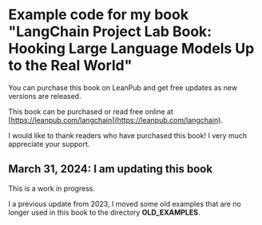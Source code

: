 # Example code for my book "LangChain Project Lab Book: Hooking Large Language Models Up to the Real World"

You can purchase this book on LeanPub and get free updates as new versions are released.

This book can be purchased or read free online at [https://leanpub.com/langchain](https://leanpub.com/langchain).

I would like to thank readers who have purchased this book! I very much appreciate your support.

## March 31, 2024: I am updating this book

This is a work in progress.

I a previous update from 2023, I moved some old examples that are no longer used in this book to the directory **OLD_EXAMPLES**.
